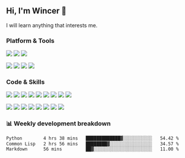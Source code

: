## Hi, I'm Wincer 👋

I will learn anything that interests me.

### Platform & Tools

[![](https://img.shields.io/badge/macOS-Sequoia-292e33?style=flat-square&logo=apple&logoColor=ffffff)](https://www.apple.com/macos/macos-sequoia/)
[![](https://custom-icon-badges.demolab.com/badge/Windows-11-0078D6?logo=windows11&logoColor=white&style=flat-square)](https://www.microsoft.com/windows/get-windows-11)
[![](https://img.shields.io/badge/openSUSE-Tumbleweed-73ba25?style=flat-square&logo=opensuse&logoColor=ffffff)](https://get.opensuse.org/tumbleweed/)

[![](https://img.shields.io/badge/Editor-Zed-007ACC?style=flat-square&logo=zedindustries&logoColor=#084CCF)](https://zed.dev/)
[![](https://img.shields.io/badge/Editor-Neovim-57A143?style=flat-square&logo=neovim&logoColor=ffffff)](https://neovim.io/)
[![](https://img.shields.io/badge/Note-Notion-000000?style=flat-square&logo=notion&logoColor=ffffff)](https://notion.so)
[![](https://img.shields.io/badge/Terminal-iTerm2-000000?style=flat-square&logo=iterm2&logoColor=ffffff)](https://iterm2.com/)

### Code & Skills

[![](https://img.shields.io/badge/-Elixir-4B275F?style=flat-square&logo=elixir&logoColor=ffffff)](https://elixir-lang.org/)
[![](https://img.shields.io/badge/-Python-3776AB?style=flat-square&logo=python&logoColor=ffffff)](https://www.python.org/)
[![](https://img.shields.io/badge/-Golang-00ADD8?style=flat-square&logo=go&logoColor=ffffff)](https://golang.org/)
[![](https://img.shields.io/badge/-Rust-000000?style=flat-square&logo=rust&logoColor=ffffff)]([https://golang.org/](https://www.rust-lang.org/))
[![](https://img.shields.io/badge/-JavaScript-F7DF1E?style=flat-square&logo=JavaScript&logoColor=ffffff)](http://www.ecmascript.org/)
[![](https://img.shields.io/badge/-Markdown-black?style=flat-square&logo=markdown&logoColor=ffffff)](https://www.markdownguide.org/)
[![](https://img.shields.io/badge/-React-61DAFB?style=flat-square&logo=react&logoColor=ffffff)](https://reactjs.org/)
[![](https://img.shields.io/badge/-Solid-2C4F7C?style=flat-square&logo=solid&logoColor=ffffff)](https://www.solidjs.com/)
[![](https://img.shields.io/badge/-Node.js-339933?style=flat-square&logo=react&logoColor=ffffff)](https://nodejs.org/)


[![](https://img.shields.io/badge/-Docker-2496ED?style=flat-square&logo=docker&logoColor=ffffff)](https://www.docker.com/)
[![](https://img.shields.io/badge/-Kubernetes-326CE5?style=flat-square&logo=kubernetes&logoColor=ffffff)](https://kubernetes.io/)
[![](https://img.shields.io/badge/-NGINX-269539?style=flat-square&logo=nginx&logoColor=ffffff)](https://nginx.org/)
[![](https://img.shields.io/badge/-Traefik%20Proxy-24A1C1?style=flat-square&logo=traefikproxy&logoColor=ffffff)](https://doc.traefik.io/traefik/)
[![](https://img.shields.io/badge/-GitHub%20Actions-2088FF?style=flat-square&logo=github-actions&logoColor=ffffff)](https://github.com/features/actions)
[![](https://img.shields.io/badge/-PostgreSQL-336791?style=flat-square&logo=postgresql&logoColor=ffffff)](https://www.postgresql.org/)
[![](https://img.shields.io/badge/-Elastic%20Stack-005571?style=flat-square&logo=elastic-stack&logoColor=ffffff)](https://www.elastic.co/)
[![](https://img.shields.io/badge/-Linux-Fcc624?style=flat-square&logo=linux&logoColor=ffffff)](https://www.linux.org/)

### 📊 Weekly development breakdown
<!--START_SECTION:waka-->

```txt
Python        4 hrs 38 mins   █████████████▓░░░░░░░░░░░   54.42 %
Common Lisp   2 hrs 56 mins   ████████▓░░░░░░░░░░░░░░░░   34.57 %
Markdown      56 mins         ██▓░░░░░░░░░░░░░░░░░░░░░░   11.00 %
```

<!--END_SECTION:waka-->
